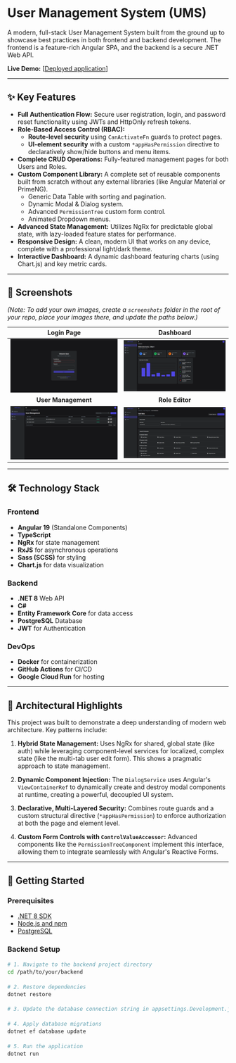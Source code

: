 # User Management System (UMS)

A modern, full-stack User Management System built from the ground up to showcase best practices in both frontend and backend development. The frontend is a feature-rich Angular SPA, and the backend is a secure .NET Web API.

**Live Demo:** [[Deployed application](https://ums-client-200915304888.asia-south1.run.app/)]

---

## ✨ Key Features

- **Full Authentication Flow:** Secure user registration, login, and password reset functionality using JWTs and HttpOnly refresh tokens.
- **Role-Based Access Control (RBAC):**
    - **Route-level security** using `CanActivateFn` guards to protect pages.
    - **UI-element security** with a custom `*appHasPermission` directive to declaratively show/hide buttons and menu items.
- **Complete CRUD Operations:** Fully-featured management pages for both Users and Roles.
- **Custom Component Library:** A complete set of reusable components built from scratch without any external libraries (like Angular Material or PrimeNG).
    - Generic Data Table with sorting and pagination.
    - Dynamic Modal & Dialog system.
    - Advanced `PermissionTree` custom form control.
    - Animated Dropdown menus.
- **Advanced State Management:** Utilizes NgRx for predictable global state, with lazy-loaded feature states for performance.
- **Responsive Design:** A clean, modern UI that works on any device, complete with a professional light/dark theme.
- **Interactive Dashboard:** A dynamic dashboard featuring charts (using Chart.js) and key metric cards.

---

## 📸 Screenshots

*(Note: To add your own images, create a `screenshots` folder in the root of your repo, place your images there, and update the paths below.)*

| Login Page | Dashboard |
| :---: | :---: |
| ![Login Page](./screenshots/login.png) | ![Dashboard](./screenshots/dashboard.png) |
| **User Management** | **Role Editor** |
| ![User Management](./screenshots/user-management.png) | ![Role Editor](./screenshots/role-editor.png) |

---

## 🛠️ Technology Stack

### Frontend
- **Angular 19** (Standalone Components)
- **TypeScript**
- **NgRx** for state management
- **RxJS** for asynchronous operations
- **Sass (SCSS)** for styling
- **Chart.js** for data visualization

### Backend
- **.NET 8** Web API
- **C#**
- **Entity Framework Core** for data access
- **PostgreSQL** Database
- **JWT** for Authentication

### DevOps
- **Docker** for containerization
- **GitHub Actions** for CI/CD
- **Google Cloud Run** for hosting

---

## 🚀 Architectural Highlights

This project was built to demonstrate a deep understanding of modern web architecture. Key patterns include:

1.  **Hybrid State Management:** Uses NgRx for shared, global state (like auth) while leveraging component-level services for localized, complex state (like the multi-tab user edit form). This shows a pragmatic approach to state management.

2.  **Dynamic Component Injection:** The `DialogService` uses Angular's `ViewContainerRef` to dynamically create and destroy modal components at runtime, creating a powerful, decoupled UI system.

3.  **Declarative, Multi-Layered Security:** Combines route guards and a custom structural directive (`*appHasPermission`) to enforce authorization at both the page and element level.

4.  **Custom Form Controls with `ControlValueAccessor`:** Advanced components like the `PermissionTreeComponent` implement this interface, allowing them to integrate seamlessly with Angular's Reactive Forms.

---

## 🏁 Getting Started

### Prerequisites
- [.NET 8 SDK](https://dotnet.microsoft.com/download)
- [Node.js and npm](https://nodejs.org/)
- [PostgreSQL](https://www.postgresql.org/download/)

### Backend Setup
```bash
# 1. Navigate to the backend project directory
cd /path/to/your/backend

# 2. Restore dependencies
dotnet restore

# 3. Update the database connection string in appsettings.Development.json

# 4. Apply database migrations
dotnet ef database update

# 5. Run the application
dotnet run